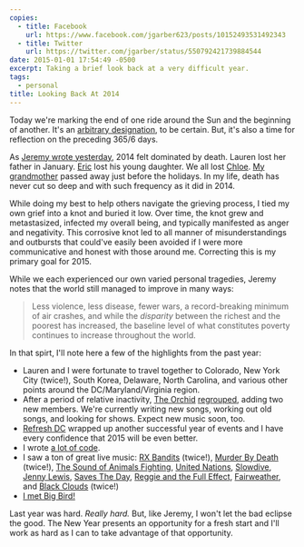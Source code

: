 ```yaml
---
copies:
  - title: Facebook
    url: https://www.facebook.com/jgarber623/posts/10152493531492343
  - title: Twitter
    url: https://twitter.com/jgarber/status/550792421739884544
date: 2015-01-01 17:54:49 -0500
excerpt: Taking a brief look back at a very difficult year.
tags:
  - personal
title: Looking Back At 2014
---
```


Today we're marking the end of one ride around the Sun and the beginning of another. It's an [arbitrary designation](https://twitter.com/meyerweb/status/550517315587289088), to be certain. But, it's also a time for reflection on the preceding 365/6 days.

As [Jeremy wrote yesterday](https://adactio.com/journal/8079), 2014 felt dominated by death. Lauren lost her father in January. [Eric](http://meyerweb.com/) lost his young daughter. We all lost [Chloe](http://chloeweil.com/). [My grandmother](https://www.flickr.com/photos/jgarber/15791203185) passed away just before the holidays. In my life, death has never cut so deep and with such frequency as it did in 2014.

While doing my best to help others navigate the grieving process, I tied my own grief into a knot and buried it low. Over time, the knot grew and metastasized, infected my overall being, and typically manifested as anger and negativity. This corrosive knot led to all manner of misunderstandings and outbursts that could've easily been avoided if I were more communicative and honest with those around me. Correcting this is my primary goal for 2015.

While we each experienced our own varied personal tragedies, Jeremy notes that the world still managed to improve in many ways:

> Less violence, less disease, fewer wars, a record-breaking minimum of air crashes, and while the _disparity_ between the richest and the poorest has increased, the baseline level of what constitutes poverty continues to increase throughout the world.

In that spirt, I'll note here a few of the highlights from the past year:

- Lauren and I were fortunate to travel together to Colorado, New York City (twice!), South Korea, Delaware, North Carolina, and various other points around the DC/Maryland/Virginia region.
- After a period of relative inactivity, [The Orchid](http://www.whoistheorchid.com/) [regrouped](https://vimeo.com/104622159), adding two new members. We're currently writing new songs, working out old songs, and looking for shows. Expect new music soon, too.
- [Refresh DC](http://refresh-dc.org/) wrapped up another successful year of events and I have every confidence that 2015 will be even better.
- I wrote [a lot of code](https://github.com/jgarber623).
- I saw a ton of great live music: [RX Bandits](http://www.rxbanditsofficial.com/) (twice!), [Murder By Death](http://www.murderbydeath.com/) (twice!), [The Sound of Animals Fighting](http://thesoundofanimalsfighting.com/), [United Nations](http://unitedfuckingnations.com/), [Slowdive](http://www.slowdiveofficial.com/), [Jenny Lewis](http://www.jennylewis.com/), [Saves The Day](http://savestheday.com/), [Reggie and the Full Effect](http://www.ratfe.net/), [Fairweather](http://www.fairweatherdc.com/), and [Black Clouds](http://www.blackcloudsmusic.com/) (twice!)
- [I met Big Bird!](https://www.flickr.com/photos/jgarber/14298136257)

Last year was hard. _Really hard._ But, like Jeremy, I won't let the bad eclipse the good. The New Year presents an opportunity for a fresh start and I'll work as hard as I can to take advantage of that opportunity.